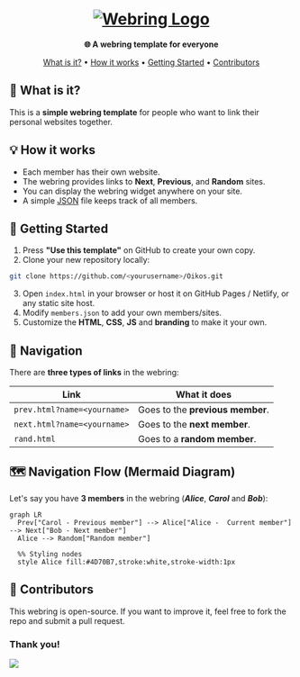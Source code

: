<h1 align="center">
  <a href="https://oikos-webring.netlify.app/" target="_blank"><img src="https://github.com/user-attachments/assets/8f7989d0-80fc-44f5-bb89-4b289cfffe44" alt="Webring Logo" "></a>
</h1>
<p align="center"><strong>🌐 A webring template for everyone </strong></p>


<p align="center">
<a href="#-what-is-it">What is it?</a> •
<a href="#-how-it-works">How it works</a> •
<a href="#-getting-started">Getting Started</a> •
<!---<a href="#-joining">Joining</a> •-->
<a href="#-contributors">Contributors</a>
</p>

## 🌟 What is it?

This is a **simple webring template** for people who want to link their personal websites together.  

## 💡 How it works

- Each member has their own website.  
- The webring provides links to **Next**, **Previous**, and **Random** sites.  
- You can display the webring widget anywhere on your site.  
- A simple [JSON](https://github.com/fr0st-iwnl/webring/blob/master/members.json) file keeps track of all members.

## 🚀 Getting Started

1. Press **"Use this template"** on GitHub to create your own copy.
2. Clone your new repository locally:
```bash
git clone https://github.com/<yourusername>/Oikos.git
```
3. Open `index.html` in your browser or host it on GitHub Pages / Netlify, or any static site host.
4. Modify `members.json` to add your own members/sites.
5. Customize the **HTML**, **CSS**, **JS** and **branding** to make it your own.

## 🔗 Navigation

There are **three types of links** in the webring:

| Link | What it does |
|------|-------------|
| `prev.html?name=<yourname>` | Goes to the **previous member**.|
| `next.html?name=<yourname>` | Goes to the **next member**. |
| `rand.html` | Goes to a **random member**. |

## 🗺 Navigation Flow (Mermaid Diagram)

Let's say you have **3 members** in the webring (***Alice***, ***Carol*** and ***Bob***):

```mermaid
graph LR
  Prev["Carol - Previous member"] --> Alice["Alice -  Current member"] --> Next["Bob - Next member"]
  Alice --> Random["Random member"]

  %% Styling nodes
  style Alice fill:#4D70B7,stroke:white,stroke-width:1px
```

<!---
## 📝 Joining

1. Have a personal website.  
2. Add the webring links to your site **(they have to be on the main page)**:
```html
<a href="https://webring.fr0st.xyz/prev.html?name=<name>">⬅ Previous</a>
<a href="https://webring.fr0st.xyz/">Webring</a>
<a href="https://webring.fr0st.xyz/rand.html">🎲 Random</a>
<a href="https://webring.fr0st.xyz/next.html?name=<name>">Next ➡</a>
```
3. Add yourself to the `members.json` file:
```json
{ "name": "yourname", "site": "https://yourwebsite.com" }
```
4. That's it! You're in the webring.
--->

## 🤝 Contributors

This webring is open-source.
If you want to improve it, feel free to fork the repo and submit a pull request.

### Thank you!

<a href="https://github.com/fr0st-iwnl/webring/graphs/contributors">
  <img src="https://contrib.rocks/image?repo=fr0st-iwnl/webring" />
</a>

